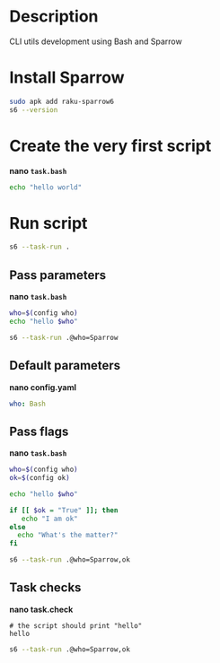 # Description

CLI utils development using Bash and Sparrow

# Install Sparrow

```bash
sudo apk add raku-sparrow6
s6 --version
```

# Create the very first script

**nano `task.bash`**
```bash
echo "hello world"
```

# Run script

```bash
s6 --task-run .
```

## Pass parameters

**nano `task.bash`**
```bash
who=$(config who)
echo "hello $who"
```

```bash
s6 --task-run .@who=Sparrow
```

## Default parameters

**nano config.yaml**
```yaml
who: Bash
```

## Pass flags

**nano `task.bash`**
```bash
who=$(config who)
ok=$(config ok)

echo "hello $who"

if [[ $ok = "True" ]]; then
   echo "I am ok"
else
  echo "What's the matter?"
fi
```

```bash
s6 --task-run .@who=Sparrow,ok
```

## Task checks

**nano task.check**
```
# the script should print "hello"
hello
```

```bash
s6 --task-run .@who=Sparrow,ok
```
